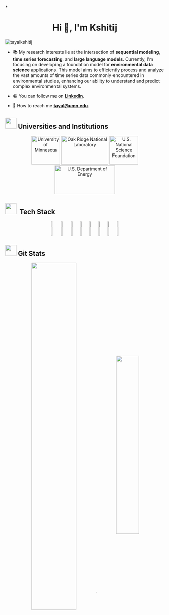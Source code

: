 *<h1 align="center">Hi 👋, I'm Kshitij</h1>

<p align="left"> <img src="https://komarev.com/ghpvc/?username=ddz16&label=Profile%20views&color=0e75b6&style=flat" alt="tayalkshitij" /> </p>

- 📚 My research interests lie at the intersection of **sequential modeling**, **time series forecasting**, and **large language models**. Currently, I'm focusing on developing a foundation model for **environmental data science** applications. This model aims to efficiently process and analyze the vast amounts of time series data commonly encountered in environmental studies, enhancing our ability to understand and predict complex environmental systems.

- 😀 You can follow me on [**LinkedIn**](https://www.linkedin.com/in/kshitij-t-a5789545/).

- 📧 How to reach me **tayal@umn.edu**.


<h2><img src="https://media.giphy.com/media/dxn6fRlTIShoeBr69N/giphy.gif" width="35">&nbsp;Universities and Institutions</h2>

<div align="center">
<p> 
   <a href="https://www.umn.edu/" target="_blank" rel="noreferrer"> <img src="https://cdn.worldvectorlogo.com/logos/university-of-minnesota.svg" alt="University of Minnesota" width="90" height="90"/> </a>
    <a href="https://www.ornl.gov/" target="_blank" rel="noreferrer"> <img src="https://www.fws.gov/sites/default/files/styles/large/public/2020-08/2000px-Oak_Ridge_National_Laboratory_logo.svg_.png?itok=oSc9s3zI" alt="Oak Ridge National Laboratory" width="150" height="90"/> </a>
   <a href="https://www.nsf.gov/" target="_blank" rel="noreferrer"> <img src="https://1000logos.net/wp-content/uploads/2020/10/National-Science-Foundation-logo-1080x1086.png" alt="U.S. National Science Foundation" width="90" height="90"/> </a>
   <a href="https://www.energy.gov/" target="_blank" rel="noreferrer"> <img src="https://niyogilab.berkeley.edu/wp-content/uploads/2022/09/doe-logo.webp" alt="U.S. Department of Energy" width="190" height="90"/> </a>
</p>
</div>

<h2><img src = "https://media2.giphy.com/media/QssGEmpkyEOhBCb7e1/giphy.gif?cid=ecf05e47a0n3gi1bfqntqmob8g9aid1oyj2wr3ds3mg700bl&rid=giphy.gif" width ="35">&nbsp Tech Stack</h2>

<div align="center">
  <img align="center" height="45" width="5%" src="https://cdn.jsdelivr.net/gh/devicons/devicon/icons/pytorch/pytorch-original.svg">
  <img align="center" height="45" width="6%" src="https://cdn.jsdelivr.net/gh/devicons/devicon/icons/python/python-original.svg">
  <img align="center" height="45" width="5%" src="https://cdn.jsdelivr.net/gh/devicons/devicon/icons/jupyter/jupyter-original.svg">
  <img align="center" height="45" width="5%" src="https://cdn.jsdelivr.net/gh/devicons/devicon/icons/git/git-original.svg">
  <img align="center" height="45" width="5%" src="https://cdn.jsdelivr.net/gh/devicons/devicon/icons/matlab/matlab-original.svg">
  <img align="center" height="45" width="5%" src="https://upload.wikimedia.org/wikipedia/commons/3/3a/Slurm_logo.svg">
    <img align="center" height="45" width="5%" src="https://cdn.jsdelivr.net/gh/devicons/devicon/icons/linux/linux-original.svg">
  <img align="center" height="45" width="5%" src="https://cdn.jsdelivr.net/gh/devicons/devicon/icons/bash/bash-original.svg">

</div>


<h2><img src="https://media.giphy.com/media/cj87CxfRtrUifF3Ryk/giphy.gif" width="35">&nbsp;Git Stats</h2>
<div align="center">
<a href="https://github-readme-stats.vercel.app/api?username=tayalkshitij&theme=vue&show_icons=true&bg_color=0d1117&text_color=ccc&include_all_commits=true&border_radius=15&hide_border=true&count_private=true">
  <img align="center" width="53%" src="https://github-readme-stats.vercel.app/api?username=tayalkshitij&theme=vue&show_icons=true&bg_color=0d1117&text_color=ccc&include_all_commits=true&border_radius=15&hide_border=true&count_private=true"/>
</a>


<a href="https://github-readme-stats.vercel.app/api/top-langs/?username=tayalkshitij&layout=compact&theme=vue&show_icons=true&bg_color=0d1117&text_color=ccc&include_all_commits=true&border_radius=15&hide_border=true&langs_count=8&hide=HTML,CSS,Batchfile&exclude_repo=Learning-Resource&count_private=true">
  <img align="center" width="38%" src="https://github-readme-stats.vercel.app/api/top-langs/?username=tayalkshitij&layout=compact&theme=vue&show_icons=true&bg_color=0d1117&text_color=ccc&include_all_commits=true&border_radius=15&hide_border=true&langs_count=8&hide=HTML,CSS,Batchfile&exclude_repo=Learning-Resource&count_private=true" />
</a>
</div>




